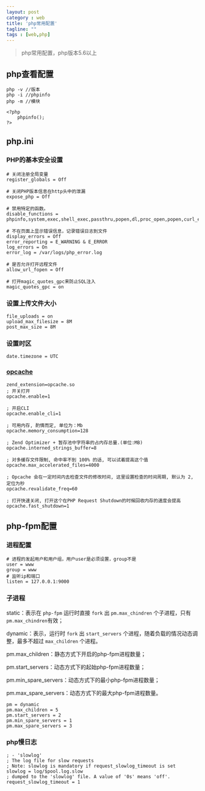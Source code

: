 ```yaml
---
layout: post
category : web
title: 'php常用配置'
tagline: ""
tags : [web,php]
---
```


> php常用配置，php版本5.6以上

## php查看配置

```
php -v //版本
php -i //phpinfo
php -m //模块
```

```
<?php
    phpinfo();
?>
```

<!--break-->

## php.ini

### PHP的基本安全设置

```
# 关闭注册全局变量
register_globals = Off

# 关闭PHP版本信息在http头中的泄漏
expose_php = Off

# 禁用特定的函数。
disable_functions = phpinfo,system,exec,shell_exec,passthru,popen,dl,proc_open,popen,curl_exec,curl_multi_exec,parse_ini_file,show_source

# 不在页面上显示错误信息，记录错误日志到文件
display_errors = Off
error_reporting = E_WARNING & E_ERROR
log_errors = On
error_log = /var/logs/php_error.log

# 是否允许打开远程文件
allow_url_fopen = Off

# 打开magic_quotes_gpc来防止SQL注入
magic_quotes_gpc = on 
```

### 设置上传文件大小

```
file_uploads = on
upload_max_filesize = 8M
post_max_size = 8M
```

### 设置时区 

```
date.timezone = UTC
```

### [opcache](http://php.net/manual/zh/opcache.installation.php)

```
zend_extension=opcache.so
; 开关打开
opcache.enable=1

; 开启CLI
opcache.enable_cli=1

; 可用内存, 酌情而定, 单位为：Mb
opcache.memory_consumption=128

; Zend Optimizer + 暂存池中字符串的占内存总量.(单位:MB)
opcache.interned_strings_buffer=8

; 对多缓存文件限制, 命中率不到 100% 的话, 可以试着提高这个值
opcache.max_accelerated_files=4000

; Opcache 会在一定时间内去检查文件的修改时间, 这里设置检查的时间周期, 默认为 2, 定位为秒
opcache.revalidate_freq=60

; 打开快速关闭, 打开这个在PHP Request Shutdown的时候回收内存的速度会提高
opcache.fast_shutdown=1
```

## php-fpm配置

### 进程配置

``` 
# 进程的发起用户和用户组，用户user是必须设置，group不是
user = www
group = www
# 监听ip和端口
listen = 127.0.0.1:9000
```

### 子进程

static：表示在 `php-fpm` 运行时直接 `fork` 出 `pm.max_chindren` 个子进程，只有`pm.max_chindren`有效；

dynamic：表示，运行时 `fork` 出 `start_servers` 个进程，随着负载的情况动态调整，最多不超过 `max_children` 个进程。

pm.max_children：静态方式下开启的php-fpm进程数量；

pm.start_servers：动态方式下的起始php-fpm进程数量；

pm.min_spare_servers：动态方式下的最小php-fpm进程数量；

pm.max_spare_servers：动态方式下的最大php-fpm进程数量。

```
pm = dynamic
pm.max_children = 5
pm.start_servers = 2
pm.min_spare_servers = 1
pm.max_spare_servers = 3
```

### php慢日志

```
; - 'slowlog'
; The log file for slow requests
; Note: slowlog is mandatory if request_slowlog_timeout is set
slowlog = log/$pool.log.slow
; dumped to the 'slowlog' file. A value of '0s' means 'off'.
request_slowlog_timeout = 1
```